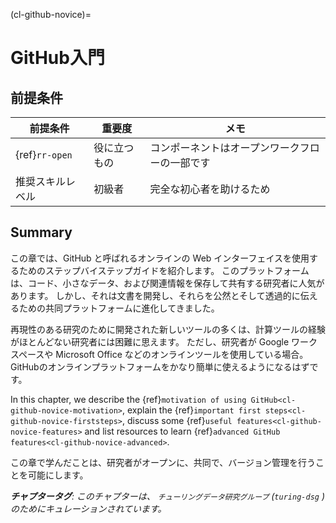 (cl-github-novice)=
# GitHub入門

## 前提条件

| 前提条件           | 重要度    | メモ                      |
| -------------- | ------ | ----------------------- |
| {ref}`rr-open` | 役に立つもの | コンポーネントはオープンワークフローの一部です |
| 推奨スキルレベル       | 初級者    | 完全な初心者を助けるため            |

## Summary

この章では、GitHub と呼ばれるオンラインの Web インターフェイスを使用するためのステップバイステップガイドを紹介します。 このプラットフォームは、コード、小さなデータ、および関連情報を保存して共有する研究者に人気があります。 しかし、それは文書を開発し、それらを公然とそして透過的に伝えるための共同プラットフォームに進化してきました。

再現性のある研究のために開発された新しいツールの多くは、計算ツールの経験がほとんどない研究者には困難に思えます。 ただし、研究者が Google ワークスペースや Microsoft Office などのオンラインツールを使用している場合。 GitHubのオンラインプラットフォームをかなり簡単に使えるようになるはずです。

In this chapter, we describe the {ref}`motivation of using GitHub<cl-github-novice-motivation>`, explain the {ref}`important first steps<cl-github-novice-firststeps>`, discuss some {ref}`useful features<cl-github-novice-features>` and list resources to learn {ref}`advanced GitHub features<cl-github-novice-advanced>`.

この章で学んだことは、研究者がオープンに、共同で、バージョン管理を行うことを可能にします。

***チャプタータグ**: このチャプターは、 `チューリングデータ研究グループ` (`turing-dsg` ) のためにキュレーションされています。*
